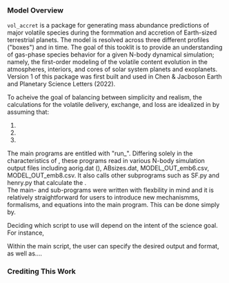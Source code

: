 ### Model Overview
`vol_accret` is a package for generating mass abundance predictions of major volatile species during the formmation and accretion of Earth-sized terrestrial planets. The model is resolved across three different profiles ("boxes") and in time. The goal of this tooklit is to provide an understanding of gas-phase species behavior for a given N-body dynamical simulation; namely, the first-order modeling of the volatile content evolution in the atmospheres, interiors, and cores of solar system planets and exoplanets. Version 1 of this package was first built and used in Chen & Jacboson Earth and Planetary Science Letters (2022).

To acheive the goal of balancing between simplicity and realism, the calculations for the volatile delivery, exchange, and loss are idealized in by assuming that:

1.
2.
3.

The main programs are entitled with "run_". Differing solely in the characteristics of , these programs read in various N-body simulation output files including aorig.dat (), ABsizes.dat, MODEL_OUT_emb6.csv, MODEL_OUT_emb8.csv. It also calls other subprograms such as SF.py and henry.py that calculate the .  
The main- and sub-programs were written with flexbility in mind and it is relatively straightforward for users to introduce new mechanismms, formalisms, and equations into the main program. This can be done simply by.


Deciding which script to use will depend on the intent of the science goal. For instance, 


Within the main script, the user can specify the desired output and format, as well as....


### Crediting This Work
